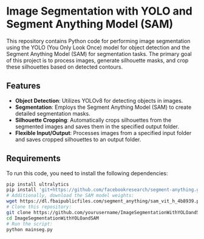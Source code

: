 # Image Segmentation with YOLO and Segment Anything Model (SAM)

This repository contains Python code for performing image segmentation using the YOLO (You Only Look Once) model for object detection and the Segment Anything Model (SAM) for segmentation tasks. The primary goal of this project is to process images, generate silhouette masks, and crop these silhouettes based on detected contours.

## Features

- **Object Detection**: Utilizes YOLOv8 for detecting objects in images.
- **Segmentation**: Employs the Segment Anything Model (SAM) to create detailed segmentation masks.
- **Silhouette Cropping**: Automatically crops silhouettes from the segmented images and saves them in the specified output folder.
- **Flexible Input/Output**: Processes images from a specified input folder and saves cropped silhouettes to an output folder.

## Requirements

To run this code, you need to install the following dependencies:

```bash
pip install ultralytics
pip install 'git+https://github.com/facebookresearch/segment-anything.git'
# Additionally, download the SAM model weights:
wget https://dl.fbaipublicfiles.com/segment_anything/sam_vit_h_4b8939.pth
# Clone this repository:
git clone https://github.com/yourusername/ImageSegmentationWithYOLOandSAM.git
cd ImageSegmentationWithYOLOandSAM
# Run the script:
python mainseg.py


